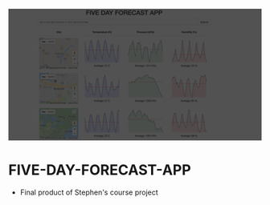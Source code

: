 ![alt text](https://github.com/sp2410/FIVE-DAY-FORECAST-APP/blob/master/Screen%20Shot%202018-07-27%20at%203.57.40%20PM.png)
# FIVE-DAY-FORECAST-APP
- Final product of Stephen's course project
